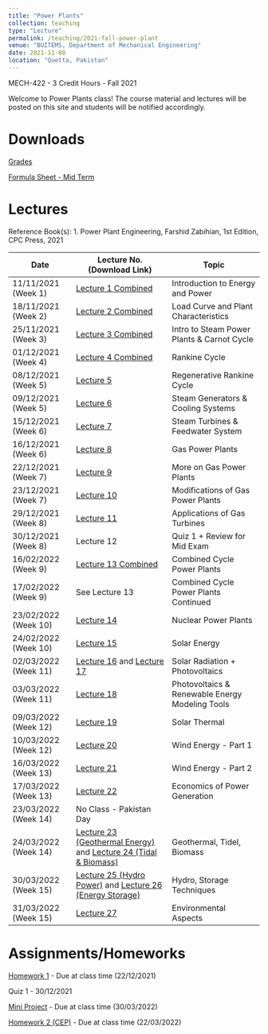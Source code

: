```yaml
---
title: "Power Plants"
collection: teaching
type: "Lecture"
permalink: /teaching/2021-fall-power-plant
venue: "BUITEMS, Department of Mechanical Engineering"
date: 2021-11-08
location: "Quetta, Pakistan"
---
```


MECH-422 - 3 Credit Hours - Fall 2021

<!---
Power Plants
======
-->

Welcome to Power Plants class! 
The course material and lectures will be posted on this site and students will be notified accordingly. 

Downloads
======


[Grades](https://github.com/kashifliaqat/kashifliaqat.github.io/raw/master/files/fall_2021/Grading_PP.pdf)

[Formula Sheet - Mid Term](https://github.com/kashifliaqat/kashifliaqat.github.io/raw/master/files/fall_2021/PP_mid_Formula_Sheet.pdf)


Lectures
======
Reference Book(s): 1. Power Plant Engineering, Farshid Zabihian, 1st Edition, CPC Press, 2021


| **Date**   | **Lecture No. (Download Link)**                                                                                      | **Topic**                            |
|------------|----------------------------------------------------------------------------------------------------------------------|--------------------------------------|
| 11/11/2021 (Week 1) | [Lecture 1 Combined](https://github.com/kashifliaqat/kashifliaqat.github.io/raw/master/files/fall_2021/Power_Plants_Lec1.pdf) | Introduction to Energy and Power     |
| 18/11/2021 (Week 2) | [Lecture 2 Combined](https://github.com/kashifliaqat/kashifliaqat.github.io/raw/master/files/fall_2021/Power_Plants_Lec1.pdf) | Load Curve and Plant Characteristics |
| 25/11/2021 (Week 3) | [Lecture 3 Combined](https://github.com/kashifliaqat/kashifliaqat.github.io/raw/master/files/fall_2021/Power_Plants_Lec3.pdf) | Intro to Steam Power Plants & Carnot Cycle |
| 01/12/2021 (Week 4) | [Lecture 4 Combined](https://github.com/kashifliaqat/kashifliaqat.github.io/raw/master/files/fall_2021/Power_Plants_Lec4.pdf) | Rankine Cycle |
| 08/12/2021 (Week 5) | [Lecture 5](https://github.com/kashifliaqat/kashifliaqat.github.io/raw/master/files/fall_2021/Power_Plants_Lec5.pdf) | Regenerative Rankine Cycle |
| 09/12/2021 (Week 5) | [Lecture 6](https://github.com/kashifliaqat/kashifliaqat.github.io/raw/master/files/fall_2021/Power_Plants_Lec6.pdf) | Steam Generators & Cooling Systems |
| 15/12/2021 (Week 6) | [Lecture 7](https://github.com/kashifliaqat/kashifliaqat.github.io/raw/master/files/fall_2021/Power_Plants_Lec7.pdf) | Steam Turbines & Feedwater System |
| 16/12/2021 (Week 6) | [Lecture 8](https://github.com/kashifliaqat/kashifliaqat.github.io/raw/master/files/fall_2021/Power_Plants_Lec8.pdf) | Gas Power Plants |
| 22/12/2021 (Week 7) | [Lecture 9](https://github.com/kashifliaqat/kashifliaqat.github.io/raw/master/files/fall_2021/Power_Plants_Lec9.pdf) | More on Gas Power Plants |
| 23/12/2021 (Week 7) | [Lecture 10](https://github.com/kashifliaqat/kashifliaqat.github.io/raw/master/files/fall_2021/Power_Plants_Lec10_11.pdf) | Modifications of Gas Power Plants |
| 29/12/2021 (Week 8) | [Lecture 11](https://github.com/kashifliaqat/kashifliaqat.github.io/raw/master/files/fall_2021/Power_Plants_Lec10_11.pdf) | Applications of Gas Turbines |
| 30/12/2021 (Week 8) | Lecture 12 | Quiz 1 + Review for Mid Exam |
| 16/02/2022 (Week 9) | [Lecture 13 Combined](https://github.com/kashifliaqat/kashifliaqat.github.io/raw/master/files/fall_2021/Power_Plants_Lec13.pdf) | Combined Cycle Power Plants |
| 17/02/2022 (Week 9) | See Lecture 13 | Combined Cycle Power Plants Continued |
| 23/02/2022 (Week 10) | [Lecture 14](https://github.com/kashifliaqat/kashifliaqat.github.io/raw/master/files/fall_2021/Power_Plants_Lec14.pdf) | Nuclear Power Plants |
| 24/02/2022 (Week 10) | [Lecture 15](https://github.com/kashifliaqat/kashifliaqat.github.io/raw/master/files/fall_2021/Power_Plants_Lec15.pdf) | Solar Energy |
| 02/03/2022 (Week 11) | [Lecture 16](https://github.com/kashifliaqat/kashifliaqat.github.io/raw/master/files/fall_2021/Power_Plants_Lec16.pdf) and [Lecture 17](https://github.com/kashifliaqat/kashifliaqat.github.io/raw/master/files/fall_2021/Power_Plants_Lec17.pdf)| Solar Radiation + Photovoltaics |
| 03/03/2022 (Week 11) | [Lecture 18](https://github.com/kashifliaqat/kashifliaqat.github.io/raw/master/files/fall_2021/Power_Plants_Lec18.pdf) | Photovoltaics & Renewable Energy Modeling Tools |
| 09/03/2022 (Week 12) | [Lecture 19](https://github.com/kashifliaqat/kashifliaqat.github.io/raw/master/files/fall_2021/Power_Plants_Lec19.pdf) | Solar Thermal |
| 10/03/2022 (Week 12) | [Lecture 20](https://github.com/kashifliaqat/kashifliaqat.github.io/raw/master/files/fall_2021/Power_Plants_Lec20.pdf) | Wind Energy - Part 1 |
| 16/03/2022 (Week 13) | [Lecture 21](https://github.com/kashifliaqat/kashifliaqat.github.io/raw/master/files/fall_2021/Power_Plants_Lec21.pdf) | Wind Energy - Part 2 |
| 17/03/2022 (Week 13) | [Lecture 22](https://github.com/kashifliaqat/kashifliaqat.github.io/raw/master/files/fall_2021/Power_Plants_Lec22.pdf) | Economics of Power Generation |
| 23/03/2022 (Week 14) | No Class - Pakistan Day | |
| 24/03/2022 (Week 14) | [Lecture 23 (Geothermal Energy)](https://github.com/kashifliaqat/kashifliaqat.github.io/raw/master/files/fall_2021/Power_Plants_Lec23.pdf) and [Lecture 24 (Tidal & Biomass)](https://github.com/kashifliaqat/kashifliaqat.github.io/raw/master/files/fall_2021/Power_Plants_Lec24.pdf) | Geothermal, Tidel, Biomass |
| 30/03/2022 (Week 15) | [Lecture 25 (Hydro Power)](https://github.com/kashifliaqat/kashifliaqat.github.io/raw/master/files/fall_2021/Power_Plants_Lec25.pdf) and [Lecture 26 (Energy Storage)](https://github.com/kashifliaqat/kashifliaqat.github.io/raw/master/files/fall_2021/Power_Plants_Lec26.pdf) | Hydro, Storage Techniques |
| 31/03/2022 (Week 15) | [Lecture 27](https://github.com/kashifliaqat/kashifliaqat.github.io/raw/master/files/fall_2021/Power_Plants_Lec27.pdf) | Environmental Aspects |




Assignments/Homeworks
======
[Homework 1](https://github.com/kashifliaqat/kashifliaqat.github.io/raw/master/files/fall_2021/Homework_1_Power_Plants.pdf) - Due at class time (22/12/2021)

Quiz 1 - 30/12/2021 

[Mini Project](https://github.com/kashifliaqat/kashifliaqat.github.io/raw/master/files/fall_2021/Homework_2_Power_Plants.pdf) - Due at class time (30/03/2022)

[Homework 2 (CEP)](https://github.com/kashifliaqat/kashifliaqat.github.io/raw/master/files/fall_2021/Homework_3_Power_Plants_CEP.pdf) - Due at class time (22/03/2022)
